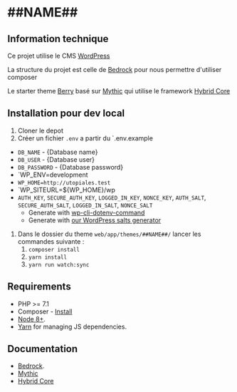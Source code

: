 # ##NAME##

## Information technique

Ce projet utilise le CMS [WordPress](https://wordpress.org)

La structure du projet est celle de [Bedrock](https://roots.io/bedrock/) pour nous permettre d'utiliser composer

Le starter theme [Berry](https://github.com/matiere-noire/berry) basé sur [Mythic](https://github.com/justintadlock/mythic) qui utilise le framework [Hybrid Core](https://themehybrid.com/hybrid-core)

## Installation pour dev local

1. Cloner le depot
1. Créer un fichier `.env` a partir du `.env.example
  * `DB_NAME` - {Database name}
  * `DB_USER` - {Database user}
  * `DB_PASSWORD` - {Database password}
  * `WP_ENV=development
  * `WP_HOME=http://utopiales.test`
  * `WP_SITEURL=${WP_HOME}/wp
  * `AUTH_KEY`, `SECURE_AUTH_KEY`, `LOGGED_IN_KEY`, `NONCE_KEY`, `AUTH_SALT`, `SECURE_AUTH_SALT`, `LOGGED_IN_SALT`, `NONCE_SALT`
    * Generate with [wp-cli-dotenv-command](https://github.com/aaemnnosttv/wp-cli-dotenv-command)
    * Generate with [our WordPress salts generator](https://roots.io/salts.html)
1. Dans le dossier du theme `web/app/themes/##NAME##/` lancer les commandes suivante :
    1. `composer install`
    1. `yarn install`    
    1. `yarn run watch:sync`    

## Requirements

* PHP >= 7.1
* Composer - [Install](https://getcomposer.org/doc/00-intro.md#installation-linux-unix-osx)
* [Node 8+](https://nodejs.org).
* [Yarn](https://yarnpkg.com/en/) for managing JS dependencies.


## Documentation

* [Bedrock](https://roots.io/bedrock/docs/).
* [Mythic](https://github.com/justintadlock/mythic/wiki)
* [Hybrid Core](https://themehybrid.com/hybrid-core)